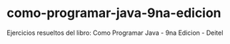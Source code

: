 # como-programar-java-9na-edicion
Ejercicios resueltos del libro: Como Programar Java - 9na Edicion - Deitel
